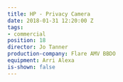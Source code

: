 ```yaml
---
title: HP - Privacy Camera
date: 2018-01-31 12:20:00 Z
tags:
- commercial
position: 18
director: Jo Tanner
production-company: Flare AMV BBDO
equipment: Arri Alexa
is-shown: false
---
```


